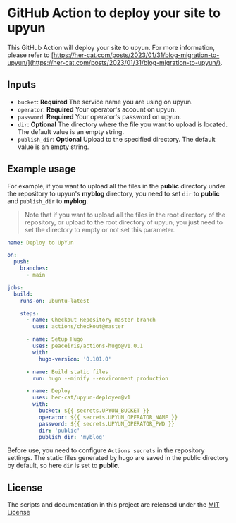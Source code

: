 # GitHub Action to deploy your site to upyun

This GitHub Action will deploy your site to upyun. For more information, please refer to [https://her-cat.com/posts/2023/01/31/blog-migration-to-upyun/](https://her-cat.com/posts/2023/01/31/blog-migration-to-upyun/).

## Inputs

- `bucket`: **Required** The service name you are using on upyun.
- `operator`: **Required** Your operator's account on upyun.
- `password`: **Required** Your operator's password on upyun.
- `dir`: **Optional** The directory where the file you want to upload is located. The default value is an empty string.
- `publish_dir`: **Optional** Upload to the specified directory. The default value is an empty string.

## Example usage

For example, if you want to upload all the files in the **public** directory under the repository to upyun's **myblog** directory, you need to set `dir` to **public** and `publish_dir` to **myblog**.

> Note that if you want to upload all the files in the root directory of the repository, or upload to the root directory of upyun, you just need to set the directory to empty or not set this parameter.

```yml
name: Deploy to UpYun

on:
  push:
    branches:
      - main

jobs:
  build:
    runs-on: ubuntu-latest

    steps:
      - name: Checkout Repository master branch
        uses: actions/checkout@master

      - name: Setup Hugo
        uses: peaceiris/actions-hugo@v1.0.1
        with:
          hugo-version: '0.101.0'

      - name: Build static files
        run: hugo --minify --environment production

      - name: Deploy
        uses: her-cat/upyun-deployer@v1
        with:
          bucket: ${{ secrets.UPYUN_BUCKET }}
          operator: ${{ secrets.UPYUN_OPERATOR_NAME }}
          password: ${{ secrets.UPYUN_OPERATOR_PWD }}
          dir: 'public'
          publish_dir: 'myblog'
```

Before use, you need to configure `Actions secrets` in the repository settings. The static files generated by hugo are saved in the public directory by default, so here `dir` is set to **public**.

## License

The scripts and documentation in this project are released under the [MIT License](LICENSE)
